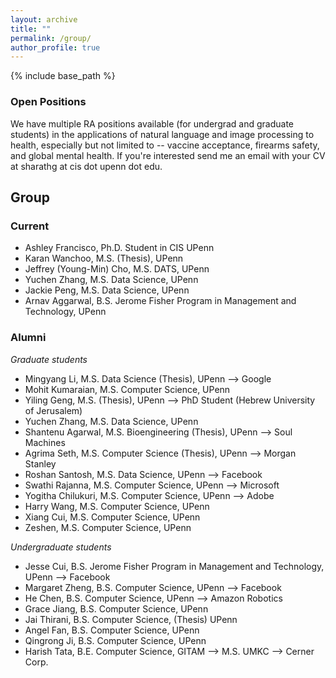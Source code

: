 ```yaml
---
layout: archive
title: ""
permalink: /group/
author_profile: true
---
```


{% include base_path %}

### Open Positions 
We have multiple RA positions available (for undergrad and graduate students) in the applications of natural language and image processing to health, especially but not limited to  -- vaccine acceptance, firearms safety, and global mental health. If you're interested send me an email with your CV at sharathg at cis dot upenn dot edu.

## Group
### Current
+ Ashley Francisco, Ph.D. Student in CIS UPenn
+ Karan Wanchoo, M.S. (Thesis), UPenn
+ Jeffrey (Young-Min) Cho, M.S. DATS, UPenn
+ Yuchen Zhang, M.S. Data Science, UPenn 
+ Jackie Peng, M.S. Data Science, UPenn 
+ Arnav Aggarwal, B.S. Jerome Fisher Program in Management and Technology, UPenn

### Alumni
*Graduate students*
+ Mingyang Li, M.S. Data Science (Thesis), UPenn --> Google
+ Mohit Kumaraian, M.S. Computer Science, UPenn
+ Yiling Geng, M.S. (Thesis), UPenn --> PhD Student (Hebrew University of Jerusalem)
+ Yuchen Zhang, M.S. Data Science, UPenn 
+ Shantenu Agarwal, M.S. Bioengineering (Thesis), UPenn -->  Soul Machines
+ Agrima Seth, M.S. Computer Science (Thesis), UPenn --> Morgan Stanley 
+ Roshan Santosh, M.S. Data Science, UPenn --> Facebook
+ Swathi Rajanna, M.S. Computer Science, UPenn --> Microsoft
+ Yogitha Chilukuri, M.S. Computer Science, UPenn --> Adobe
+ Harry Wang, M.S. Computer Science, UPenn
+ Xiang Cui, M.S. Computer Science, UPenn
+ Zeshen, M.S. Computer Science, UPenn

*Undergraduate students*
+ Jesse Cui, B.S. Jerome Fisher Program in Management and Technology, UPenn --> Facebook 
+ Margaret Zheng, B.S. Computer Science, UPenn --> Facebook 
+ He Chen, B.S. Computer Science, UPenn --> Amazon Robotics
+ Grace Jiang, B.S. Computer Science, UPenn 
+ Jai Thirani, B.S. Computer Science, (Thesis) UPenn 
+ Angel Fan, B.S. Computer Science, UPenn 
+ Qingrong Ji, B.S. Computer Science, UPenn
+ Harish Tata, B.E. Computer Science, GITAM --> M.S. UMKC --> Cerner Corp.
